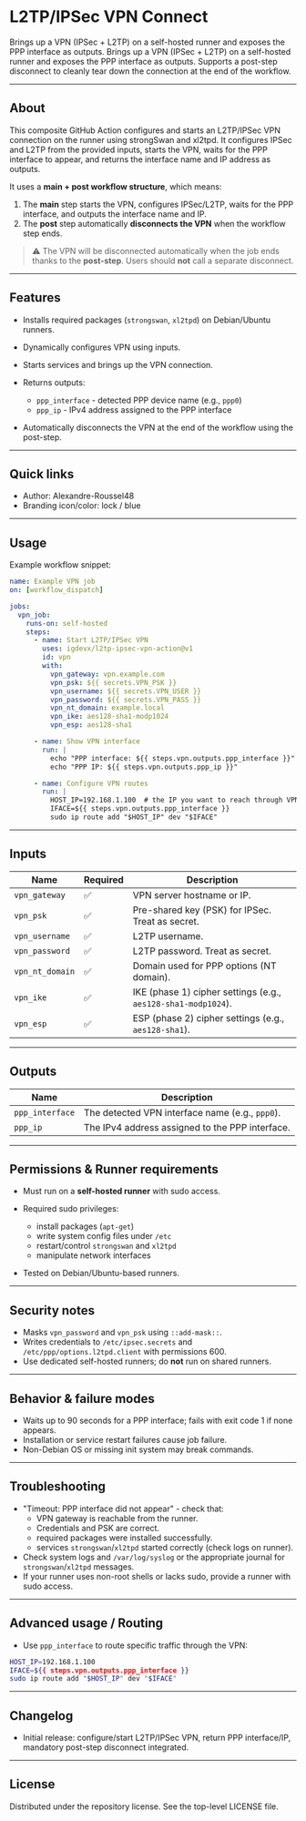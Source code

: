 L2TP/IPSec VPN Connect
======================

Brings up a VPN (IPSec + L2TP) on a self-hosted runner and exposes the PPP interface as outputs. Brings up a VPN (IPSec + L2TP) on a self-hosted runner and exposes the PPP interface as outputs. Supports a post-step disconnect to cleanly tear down the connection at the end of the workflow.

---

## About

This composite GitHub Action configures and starts an L2TP/IPSec VPN connection on the runner using strongSwan and xl2tpd. It configures IPSec and L2TP from the provided inputs, starts the VPN, waits for the PPP interface to appear, and returns the interface name and IP address as outputs.

It uses a **main + post workflow structure**, which means:

1. The **main** step starts the VPN, configures IPSec/L2TP, waits for the PPP interface, and outputs the interface name and IP.
2. The **post** step automatically **disconnects the VPN** when the workflow step ends.

> ⚠️ The VPN will be disconnected automatically when the job ends thanks to the **post-step**. Users should **not** call a separate disconnect.

---

## Features

* Installs required packages (`strongswan`, `xl2tpd`) on Debian/Ubuntu runners.
* Dynamically configures VPN using inputs.
* Starts services and brings up the VPN connection.
* Returns outputs:

  * `ppp_interface` - detected PPP device name (e.g., `ppp0`)
  * `ppp_ip` - IPv4 address assigned to the PPP interface
* Automatically disconnects the VPN at the end of the workflow using the post-step.

---

## Quick links

* Author: Alexandre-Roussel48
* Branding icon/color: lock / blue

---

## Usage

Example workflow snippet:

```yaml
name: Example VPN job
on: [workflow_dispatch]

jobs:
  vpn_job:
    runs-on: self-hosted
    steps:
      - name: Start L2TP/IPSec VPN
        uses: igdevx/l2tp-ipsec-vpn-action@v1
        id: vpn
        with:
          vpn_gateway: vpn.example.com
          vpn_psk: ${{ secrets.VPN_PSK }}
          vpn_username: ${{ secrets.VPN_USER }}
          vpn_password: ${{ secrets.VPN_PASS }}
          vpn_nt_domain: example.local
          vpn_ike: aes128-sha1-modp1024
          vpn_esp: aes128-sha1

      - name: Show VPN interface
        run: |
          echo "PPP interface: ${{ steps.vpn.outputs.ppp_interface }}"
          echo "PPP IP: ${{ steps.vpn.outputs.ppp_ip }}"

      - name: Configure VPN routes
        run: |
          HOST_IP=192.168.1.100  # the IP you want to reach through VPN
          IFACE=${{ steps.vpn.outputs.ppp_interface }}
          sudo ip route add "$HOST_IP" dev "$IFACE"
```

---

## Inputs

| Name            | Required | Description                                                   |
| --------------- | -------- | ------------------------------------------------------------- |
| `vpn_gateway`   | ✅        | VPN server hostname or IP.                                    |
| `vpn_psk`       | ✅        | Pre-shared key (PSK) for IPSec. Treat as secret.              |
| `vpn_username`  | ✅        | L2TP username.                                                |
| `vpn_password`  | ✅        | L2TP password. Treat as secret.                               |
| `vpn_nt_domain` | ✅        | Domain used for PPP options (NT domain).                      |
| `vpn_ike`       | ✅        | IKE (phase 1) cipher settings (e.g., `aes128-sha1-modp1024`). |
| `vpn_esp`       | ✅        | ESP (phase 2) cipher settings (e.g., `aes128-sha1`).          |

---

## Outputs

| Name            | Description                                     |
| --------------- | ----------------------------------------------- |
| `ppp_interface` | The detected VPN interface name (e.g., `ppp0`). |
| `ppp_ip`        | The IPv4 address assigned to the PPP interface. |

---

## Permissions & Runner requirements

* Must run on a **self-hosted runner** with sudo access.
* Required sudo privileges:

  * install packages (`apt-get`)
  * write system config files under `/etc`
  * restart/control `strongswan` and `xl2tpd`
  * manipulate network interfaces
* Tested on Debian/Ubuntu-based runners.

---

## Security notes

* Masks `vpn_password` and `vpn_psk` using `::add-mask::`.
* Writes credentials to `/etc/ipsec.secrets` and `/etc/ppp/options.l2tpd.client` with permissions 600.
* Use dedicated self-hosted runners; do **not** run on shared runners.

---

## Behavior & failure modes

* Waits up to 90 seconds for a PPP interface; fails with exit code 1 if none appears.
* Installation or service restart failures cause job failure.
* Non-Debian OS or missing init system may break commands.

---

## Troubleshooting

* "Timeout: PPP interface did not appear" - check that:
  * VPN gateway is reachable from the runner.
  * Credentials and PSK are correct.
  * required packages were installed successfully.
  * services `strongswan`/`xl2tpd` started correctly (check logs on runner).
* Check system logs and `/var/log/syslog` or the appropriate journal for `strongswan`/`xl2tpd` messages.
* If your runner uses non-root shells or lacks sudo, provide a runner with sudo access.

---

## Advanced usage / Routing

* Use `ppp_interface` to route specific traffic through the VPN:

```bash
HOST_IP=192.168.1.100
IFACE=${{ steps.vpn.outputs.ppp_interface }}
sudo ip route add "$HOST_IP" dev "$IFACE"
```

---

## Changelog

* Initial release: configure/start L2TP/IPSec VPN, return PPP interface/IP, mandatory post-step disconnect integrated.

---

## License

Distributed under the repository license. See the top-level LICENSE file.